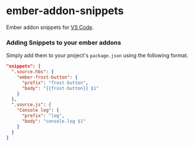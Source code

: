 # ember-addon-snippets

Ember addon snippets for [VS Code](http://code.visualstudio.com/).

### Adding Snippets to your ember addons

Simply add them to your project's `package.json` using the following format.

```json
"snippets": {
  ".source.hbs": {
    "ember-frost-button": {
      "prefix": "frost-button",
      "body": "{{frost-button}} $1"
    }
  },
  ".source.js": {
    "Console log": {
      "prefix": "log",
      "body": "console.log $1"
    }
  }
}
```
